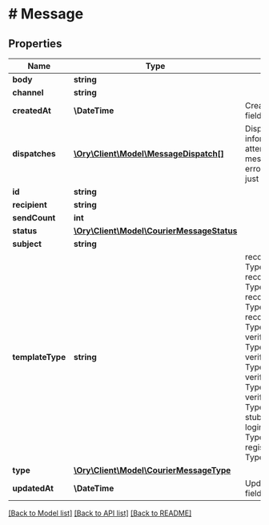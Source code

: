 # # Message

## Properties

Name | Type | Description | Notes
------------ | ------------- | ------------- | -------------
**body** | **string** |  |
**channel** | **string** |  | [optional]
**createdAt** | **\DateTime** | CreatedAt is a helper struct field for gobuffalo.pop. |
**dispatches** | [**\Ory\Client\Model\MessageDispatch[]**](MessageDispatch.md) | Dispatches store information about the attempts of delivering a message May contain an error if any happened, or just the &#x60;success&#x60; state. | [optional]
**id** | **string** |  |
**recipient** | **string** |  |
**sendCount** | **int** |  |
**status** | [**\Ory\Client\Model\CourierMessageStatus**](CourierMessageStatus.md) |  |
**subject** | **string** |  |
**templateType** | **string** | recovery_invalid TypeRecoveryInvalid recovery_valid TypeRecoveryValid recovery_code_invalid TypeRecoveryCodeInvalid recovery_code_valid TypeRecoveryCodeValid verification_invalid TypeVerificationInvalid verification_valid TypeVerificationValid verification_code_invalid TypeVerificationCodeInvalid verification_code_valid TypeVerificationCodeValid stub TypeTestStub login_code_valid TypeLoginCodeValid registration_code_valid TypeRegistrationCodeValid |
**type** | [**\Ory\Client\Model\CourierMessageType**](CourierMessageType.md) |  |
**updatedAt** | **\DateTime** | UpdatedAt is a helper struct field for gobuffalo.pop. |

[[Back to Model list]](../../README.md#models) [[Back to API list]](../../README.md#endpoints) [[Back to README]](../../README.md)
